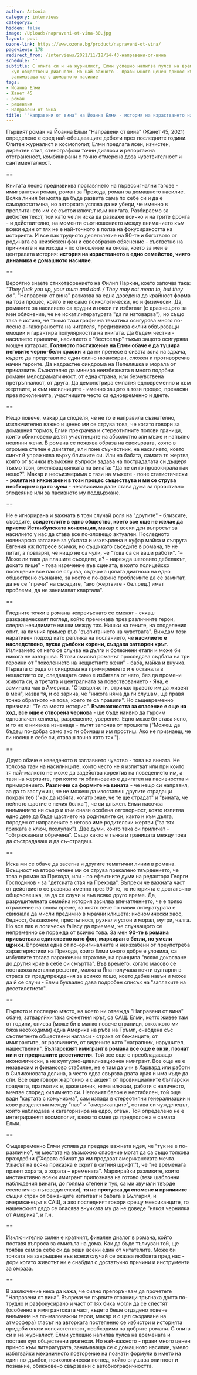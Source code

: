 ```yaml
---
author: Antonia
category: interviews
category2: ''
hidden: false
image: /Uploads/napraveni-ot-vina-30.jpg
layout: post
ozone-link: https://www.ozone.bg/product/napraveni-ot-vina/
pageviews: 178
redirect_from: /interviews/2021/11/18/14-43-направени-от-вина
schedule: ''
subtitle: С опита си и на журналист, Елми успешно напипва пулса на времената и поставя
  куп обществени диагнози. Но най-важното - прави много ценен принос към литературата,
  занимаваща се с домашното насилие
tags:
- Йоанна Елми
- Жанет 45
- роман
- рецензия
- Направени от вина
title: '"Направени от вина" на Йоанна Елми - история на израстването на три фронта '
---
```


Първият роман на Йоанна Елми "Направени от вина" (Жанет 45, 2021) определено е сред най-обещаващите дебюти през последните години. Опитен журналист и космополит, Елми предлага ясен, изчистен, директен стил, стенографски точни диалози и репортажна отстраненост, комбинирани с точно отмерена доза чувствителност и сантименталност.

\==

Книгата лесно предизвиква поставянето на първосигнални тагове - имигрантски роман, роман за Прехода, роман за домашното насилие. Всяка линия би могла да бъде развита сама по себе си и да е самодостатъчна, но авторката успява да ни убеди, че именно в преплитането им се състои ключът към книгата. Разбираемо за дебютен текст, той като че ли иска да разкаже всичко и на трите фронта - и действително, на моменти съотношението между вниманието към всеки един от тях не е най-точното в полза на фокусираността на историята. И все пак трудното десетилетие на 90-те и бягството от родината са неизбежен фон и своеобразно обяснение - съответно на причините и на изхода - по отношение на онова, което за мен е централата история: **история на израстването в едно семейство, чиято динамика е домашното насилие**. 

\==

Вероятно знаете стихотворението на Филип Ларкин, което започва така: *"They fuck you up, your mum and dad. / They may not mean to, but they do"*. "Направени от вина" разказва за една доведена до крайност форма на този процес, който е не само психологически, но и физически. Да, романите за насилието са трудни и някои ги избягват (с дразнещото за мен обяснение, че не искат литературата "да ги натоварва"), но също така е истина, че тъкмо тази графична тематика осигурява много по-лесно ангажираността на читателя, предизвиква силни обвързващи емоции и гарантира популярността на книгата. Да бъдем честни - насилието привлича, насилието е "бестселър" тъкмо защото осигурява мощен катарзис. **Голямото постижение на Елми обаче е да тушира неговите черно-бели краски** и да ни пренесе в сивата зона на здрача, където да представи по един силно нюансиран, сложен и противоречив начин героите. Да надрастне синдрома на Пепеляшка и морала от приказките. Съзнателно да минира неизбежната в много подобни романи мелодраматичност, от една страна, или безчувствена претръпналост, от друга. Да демонстрира емпатия едновременно и към жертвите, и към насилниците - именно защото в този процес, пренасян през поколенията, участниците често са едновременно и двете.  

\==

Нещо повече, макар да споделя, че не го е направила съзнателно, изключително важно и ценно ми се струва това, че когато говори за домашния тормоз, Елми прекрачва и стереотипните полови граници, които обикновено делят участниците на абсолютно зли мъже и напълно невинни жени. В романа се появява образа на свекървата, която в огромна степен е двигател, или поне съучастник, на насилието, което синът й упражнява върху близките си. Или на бабата, самата тя жертва, която от всички възможни въпроси задава на пострадалата си дъщеря тъкмо този, вменяващ сянката на вината: "Да не си го провокирала пак нещо?". Макар и несъизмерима с тази на мъжете - поне статистически - **ролята на някои жени в този процес съществува и ми се струва необходимо да го чуем** - независимо дали става дума за проактивно злодеяние или за пасивното му поддържане.

\==

Не е игнорирана и важната в този случай роля на "другите" - близките, съседите, **свидетелите в едно общество, което все още не желае да приеме Истанбулската конвенция**, макар с всеки ден въпросът за насилието у нас да става все по-зловещо актуален. Последното новинарско заглавие за убитата и изхвърлена в куфар майка и съпруга Евгения уж потресе всички, но също като съседите в романа, те не питат, а повтарят, че нищо не са чули, че "това са си ваши работи". "– Може ли така да плашите съседите, а? – нарежда шеговито дебелакът, докато пише" - това изречение във сцената, в която полицейско посещение все пак се случва, съдържа цялата диагноза на едно обществено съзнание, за което е по-важно проблемите да се замитат, да не се "пречи" на съседите, "ако (жертвите - бел.ред.) имат проблеми, да не занимават квартала".  

\==

Гледните точки в романа непрекъснато се сменят - сякаш разказваческият поглед, който преминава през различните герои, следва невидимите нишки между тях. Нишки на гените, на споделения опит, на личния пример във "възпитанието на чувствата". Виждам този наративен подход като реплика на посланието, че **насилието е наследствено, пуска дълбоки корени, създава затворен кръг**. Излизането от него се случва на дълги и болезнени етапи и може би никога не завършва. В този смисъл романът проследява съдбата на три героини от "поколението на нещастните жени" - баба, майка и внучка. Първата страда от синдрома на примирението и е останала в нещастието си, следващата само е избягала от него, без да промени живота си, а третата и централната за повествованието - Яна, е заминала чак в Америка. "Отхвърлях ги, отричах правото им да живеят в мен", казва тя, и се зарича, че "никога няма да ги слушам, ще правя точно обратното на това, което те са правили". Но същевременно признава: "Те са моята история". **Възможността за спасение е още на ход, все още е отворена чернова** - ще бъде наивно да търсим еднозначен хепиенд, разрешение, уверение. Едно може би става ясно, и то не е никаква изненада - пътят започва от прошката ("Можеш да бъдеш по-добра само ако ги обичаш и им простиш. Ако не признаеш, че ги носиш в себе си, ставаш точно като тях."). 

\==

Друго обаче е изведеното в заглавието чувство - това на вината. Не толкова тази на насилниците, които често не я изпитват или при които тя най-малкото не може да задейства коректив на поведението им, а тази на жертвите, при които тя обикновено е двигател на пасивността и примирението. **Различни са формите на вината** - че нещо си направил, за да го заслужиш, че не можеш да изоставиш другите страдащи покрай теб ("как да избяга, когато знае, че те ще страдат" и "вината, че нейното щастие е нечия болка"), че си длъжен. Елми насочва вниманието ни също и към онази особена отговорност, която изпитва едно дете да бъде щастието на родителите си, както и към дълга, породен от направените в негово име родителски жертви ("за тях грижата е ключ, похлупак"). Две думи, които така си приличат - "обгрижвана и обречена". Също както е тънка и границата между това да състрадаваш и да съ-страдаш.

\==

Иска ми се обаче да засегна и другите тематични линии в романа. Всъщност на второ четене ми се струва прекалено твърдението, че това е роман за Прехода, или - по ефектните думи на редактора Георги Господинов - за "детската стая на Прехода". Въпреки че важната част от действието се развива именно през 90-те, то историята е достатъчно общочовешка, за да се случи и във всяко друго време. Да, разрушителната семейна история засилва впечатлението, че е пряко отражение на онова време, за която вече по навик литературата е свикнала да мисли предимно в мрачни клишета: икономически хаос, бедност, беззаконие, престъпност, рухнали устои и морал, мутри, чалга. Но все пак е логическа fallacy да приемем, че случващото се непременно се поражда от всичко това. За мен **90-те в романа присъстваха единствено като фон, маркиран с бегли, но умели щрихи**. Впрочем една от по-оригиналните и неизхабени от преупотреба характеристики на Прехода, които Елми много добре е уловила, са избуялите тогава параноични страхове, на принципа "всяко докосване до другия крие в себе си смъртта". Във времето, когато масово се поставяха метални решетки, малката Яна получава почти вулгарни в страха си предупреждения за всичко лошо, което дебне навън и може да й се случи - Елми буквално дава подробен списък на "заплахите на десетилетието".

\==

Първото и последно място, на което ни отвежда "Направени от вина" обаче, затваряйки така сюжетния кръг, са САЩ. Елми, която живее там от години, описва (може би в малко повече страници, отколкото ми бяха необходими) една Америка на ръба на Тръмп, снабдена със съответните обществени нагласи - страха от бежанците, от имигрантите, от различните, от видените като "натрапник, нарушител, нашественик". **Българският имигрант в романа все още е онзи, познат ни и от предишните десетилетия**. Той все още е преобладаващо икономически, а не културно-цивилизационен имигрант. Все още не е независим и финансово стабилен, не е там да учи в Харвард или работи в Силиконовата долина, а често едва свързва двата края и има къде да спи. Все още говори жаргонно и с акцент от провинциалните български градчета, прагматик е, даже циник, няма илюзии, работи с наличното, мечтае според килимчето си. Неговият балон е нестабилен, той още вади "картата с комунизма", сам изпада в стереотипни генерализации и кове разделения между "нас" и "американците", остава си чужденецът, който наблюдава и категоризира на едро, отвън. Той определено не е интегрираният космополит, каквато смея да предположа е самата Елми. 

\==

Същевременно Елми успява да предаде важната идея, че "тук не е по-различно", че местата на възможно спасение могат да са също толкова враждебни ("Хората обичат да им продават американската мечта. Ужасът на всяка приказка е скрит в ситния шрифт."), че "не времената правят хората, а хората – времената". Маркирайки разликите, които инстинктивно всеки имигрант припознава на готово (тези шаблонни наблюдения винаги, до голяма степен и тук, са ми звучали твърде есеистично-пътеводителски), **тя не пропуска да спомене и приликите** - същия страх от бежанците изпитват и бабата в България, и американецът в САЩ, а ако последният говори срещу мексиканците, то нашенският дядо се опасява внучката му да не доведе "някоя чернилка от Америка", и т.н.

\==

Изключително силен е краткият, финален диалог в романа, който поставя въпроса за смисъла на дома. Как да бъде тълкуван той, ще трябва сам за себе си да реши всеки един от читателите. Може би точката на завръщане във всеки случай се оказва любовта пред нас - дори когато животът ни е снабдил с достатъчно причини и инструменти за омраза. 

\==

В заключение нека да кажа, че силно препоръчвам да прочетете "Направени от вина". Въпреки че първите страници тръгнаха доста по-трудно и разфокусирано и част от тях биха могли да се спестят (особенно в имигрантската част, където беше отдадено повече внимание на по-маловажни герои, макар и с цел създаване на атмосфера) гласът на авторката постепенно се избистри и историята придоби онази консистентност, необходима за добрите романи. С опита си и на журналист, Елми успешно напипва пулса на времената и поставя куп обществени диагнози. Но най-важното - прави много ценен принос към литературата, занимаваща се с домашното насилие, умело избягвайки механичното повторение на познати формули в името на един по-дълбок, психологически поглед, който внушава опитност и познание, обикновено свързвани с автобиографичността.